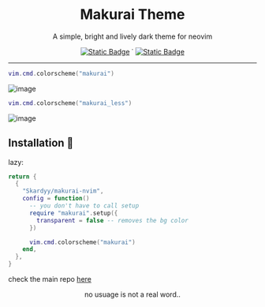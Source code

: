 <h1 align="center">Makurai Theme</h1>  
<div align="center">
<p align="center">A simple, bright and lively dark theme for neovim</p> 
    
[![Static Badge](https://img.shields.io/badge/Main%20Repo-1e2029?logo=github&label=Part%20of&labelColor=15161b)](https://github.com/Skardyy/makurai-theme) ˙ [![Static Badge](https://img.shields.io/badge/neovim-1e2029?logo=neovim&label=built%20for&labelColor=15161b)](https://neovim.io)
</div>

---
```lua
vim.cmd.colorscheme("makurai")
```
![image](https://github.com/user-attachments/assets/2024cb16-1e36-493a-90bd-7d07cbdf051e)  

```lua
vim.cmd.colorscheme("makurai_less")
```
![image](https://github.com/user-attachments/assets/08c7c6da-2c70-4a0b-a299-1f1f760416ec)

## Installation 🚀  
lazy:  
```lua
return {
  {
    "Skardyy/makurai-nvim",
    config = function()
      -- you don't have to call setup
      require "makurai".setup({
        transparent = false -- removes the bg color
      })

      vim.cmd.colorscheme("makurai")
    end,
  },
}

```

check the main repo [here](https://github.com/Skardyy/makurai-theme)

<p align="center">no usuage is not a real word..</p>
